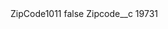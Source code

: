 <?xml version="1.0" encoding="UTF-8"?>
<CustomMetadata xmlns="http://soap.sforce.com/2006/04/metadata" xmlns:xsi="http://www.w3.org/2001/XMLSchema-instance" xmlns:xsd="http://www.w3.org/2001/XMLSchema">
    <label>ZipCode1011</label>
    <protected>false</protected>
    <values>
        <field>Zipcode__c</field>
        <value xsi:type="xsd:string">19731</value>
    </values>
</CustomMetadata>
